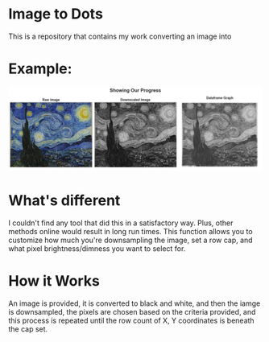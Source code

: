 # Image to Dots

This is a repository that contains my work converting an image into 

# Example: 

<img src= "https://github.com/JackOgozaly/Image_to_Dots/blob/main/Examples/Starry_Night_Example.png?raw=true">



# What's different

I couldn't find any tool that did this in a satisfactory way. Plus, other methods online would result in long run times. This function allows you to customize how much you're downsampling the image, set a row cap, and what pixel brightness/dimness you want to select for. 


# How it Works

An image is provided, it is converted to black and white, and then the iamge is downsampled, the pixels are chosen based on the criteria provided, and this process is repeated until the row count of X, Y coordinates is beneath the cap set. 
